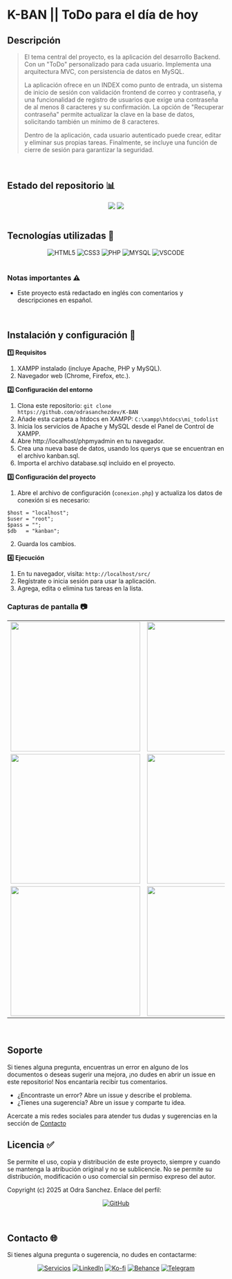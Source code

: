 # K-BAN || ToDo para el día de hoy

## Descripción
> El tema central del proyecto, es la aplicación del desarrollo Backend. Con un "ToDo" personalizado para cada usuario. Implementa una arquitectura MVC, con persistencia de datos en MySQL.
> 
> La aplicación ofrece en un INDEX como punto de entrada, un sistema de inicio de sesión con validación frontend de correo y contraseña, y una funcionalidad de registro de usuarios que exige una contraseña de al menos 8 caracteres y su confirmación. La opción de "Recuperar contraseña" permite actualizar la clave en la base de datos, solicitando también un mínimo de 8 caracteres.
>
> Dentro de la aplicación, cada usuario autenticado puede crear, editar y eliminar sus propias tareas. Finalmente, se incluye una función de cierre de sesión para garantizar la seguridad.
<br>

## Estado del repositorio 📊️
<div align="center" style="display: inline_block">
<img src="https://img.shields.io/badge/Avance-100%25-7389A6?style=for-the-badge" />
<img src="https://img.shields.io/badge/Version-1.0-7389A6?style=for-the-badge" />
</div>
<br>

## Tecnologías utilizadas 🔨
<div align="center" style="display: inline_block">
<img alt="HTML5" src="https://img.shields.io/badge/HTML-E34F26?style=for-the-badge" />
<img alt="CSS3" src="https://img.shields.io/badge/CSS-1572B6?&style=for-the-badge" />
<img alt="PHP" src="https://img.shields.io/badge/PHP-777BB4?style=for-the-badge" />
<img alt="MYSQL" src="https://img.shields.io/badge/MySQL-00000F?style=for-the-badge" />
<img alt="VSCODE" src="https://img.shields.io/badge/VSCode-02458D?style=for-the-badge" />
</div>
<br>

### Notas importantes ⚠
  - Este proyecto está redactado en inglés con comentarios y descripciones en español.
<br>

## Instalación y configuración 🚀
<b>1️⃣ Requisitos</b>
1. XAMPP instalado (incluye Apache, PHP y MySQL).
2. Navegador web (Chrome, Firefox, etc.).

<b>2️⃣ Configuración del entorno</b>
1. Clona este repositorio: `git clone https://github.com/odrasanchezdev/K-BAN`
2. Añade esta carpeta a htdocs en XAMPP:
``` C:\xampp\htdocs\mi_todolist ```
3. Inicia los servicios de Apache y MySQL desde el Panel de Control de XAMPP.
4. Abre http://localhost/phpmyadmin en tu navegador.
5. Crea una nueva base de datos, usando los querys que se encuentran en el archivo kanban.sql.
6. Importa el archivo database.sql incluido en el proyecto.

<b>3️⃣ Configuración del proyecto</b>
1. Abre el archivo de configuración (```conexion.php```) y actualiza los datos de conexión si es necesario:
```
$host = "localhost";
$user = "root";
$pass = "";
$db   = "kanban";
```
2. Guarda los cambios.

<b>4️⃣ Ejecución</b>
1. En tu navegador, visita:  ``` http://localhost/src/ ```
2. Regístrate o inicia sesión para usar la aplicación.
3. Agrega, edita o elimina tus tareas en la lista.


### Capturas de pantalla 📷
<table>
  <tr>
    <td><img src="./assets/readme_images/K-BAN_pantalla-principal.png" width="300"/></td>
    <td><img src="./assets/readme_images/K-BAN_pantalla-recuperar-contrasena.png" width="300"/></td>
  </tr>
  <tr>
    <td><img src="./assets/readme_images/K-BAN_pantalla-registrar-usuario.png" width="300"/></td>
    <td><img src="./assets/readme_images/K-BAN_pantalla-de-ingreso.png" width="300"/></td>
  </tr>
  <tr>
    <td><img src="./assets/readme_images/K-BAN_pantalla-editar-tarea.png" width="300"/></td>
    <td><img src="./assets/readme_images/K-BAN_pantalla-eliminar-tarea.png" width="300"/></td>
  </tr>
</table>
<br>

## Soporte
Si tienes alguna pregunta, encuentras un error en alguno de los documentos o deseas sugerir una mejora, ¡no dudes en abrir un issue en este repositorio! Nos encantaría recibir tus comentarios.

* ¿Encontraste un error? Abre un issue y describe el problema.
* ¿Tienes una sugerencia? Abre un issue y comparte tu idea.

Acercate a mis redes sociales para atender tus dudas y sugerencias en la sección de [Contacto](#contacto-)
<br>

## Licencia ✅
Se permite el uso, copia y distribución de este proyecto, siempre y cuando se mantenga la atribución original y no se sublicencie. No se permite su distribución, modificación o uso comercial sin permiso expreso del autor.

Copyright (c) 2025 at Odra Sanchez. Enlace del perfil:
<div align="center" style="display: inline_block">
  
<a href="https://github.com/odrasanchezdev">![GitHub](https://img.shields.io/badge/GitHub-100000?style=for-the-badge&logo=github&logoColor=white)</a>
</div>
<br>

## Contacto 🌐
Si tienes alguna pregunta o sugerencia, no dudes en contactarme:
<div align="center" style="display: inline_block;">
  
 <a href="https://odrasanchezdev.super.site/">![Servicios](https://img.shields.io/badge/servicios-071739?style=for-the-badge)</a>
 <a href="https://www.linkedin.com/in/odrasanchez/">![LinkedIn](https://img.shields.io/badge/-LinkedIn-004e89?style=for-the-badge)</a>
 <a href="https://ko-fi.com/odrasanchez">![Ko-fi](https://img.shields.io/badge/-Ko--fi-F16061?style=for-the-badge)</a>
 <a href="https://www.behance.net/odrasanchezdev">![Behance](https://img.shields.io/badge/-B&emacr;hance-1982c4?style=for-the-badge)</a>
 <a href="https://t.me/odrasanchezdev">![Telegram](https://img.shields.io/badge/-Telegram-219ebc?style=for-the-badge)</a>
 
</div>
